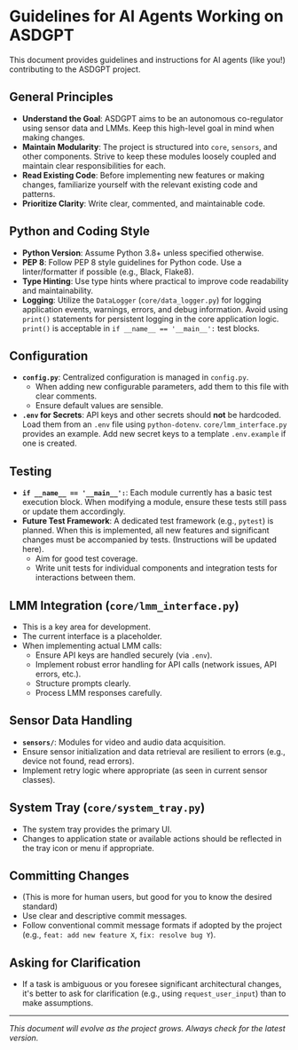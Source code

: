 # Guidelines for AI Agents Working on ASDGPT

This document provides guidelines and instructions for AI agents (like you!) contributing to the ASDGPT project.

## General Principles

*   **Understand the Goal**: ASDGPT aims to be an autonomous co-regulator using sensor data and LMMs. Keep this high-level goal in mind when making changes.
*   **Maintain Modularity**: The project is structured into `core`, `sensors`, and other components. Strive to keep these modules loosely coupled and maintain clear responsibilities for each.
*   **Read Existing Code**: Before implementing new features or making changes, familiarize yourself with the relevant existing code and patterns.
*   **Prioritize Clarity**: Write clear, commented, and maintainable code.

## Python and Coding Style

*   **Python Version**: Assume Python 3.8+ unless specified otherwise.
*   **PEP 8**: Follow PEP 8 style guidelines for Python code. Use a linter/formatter if possible (e.g., Black, Flake8).
*   **Type Hinting**: Use type hints where practical to improve code readability and maintainability.
*   **Logging**: Utilize the `DataLogger` (`core/data_logger.py`) for logging application events, warnings, errors, and debug information. Avoid using `print()` statements for persistent logging in the core application logic. `print()` is acceptable in `if __name__ == '__main__':` test blocks.

## Configuration

*   **`config.py`**: Centralized configuration is managed in `config.py`.
    *   When adding new configurable parameters, add them to this file with clear comments.
    *   Ensure default values are sensible.
*   **`.env` for Secrets**: API keys and other secrets should **not** be hardcoded. Load them from an `.env` file using `python-dotenv`. `core/lmm_interface.py` provides an example. Add new secret keys to a template `.env.example` if one is created.

## Testing

*   **`if __name__ == '__main__':`**: Each module currently has a basic test execution block. When modifying a module, ensure these tests still pass or update them accordingly.
*   **Future Test Framework**: A dedicated test framework (e.g., `pytest`) is planned. When this is implemented, all new features and significant changes must be accompanied by tests. (Instructions will be updated here).
    *   Aim for good test coverage.
    *   Write unit tests for individual components and integration tests for interactions between them.

## LMM Integration (`core/lmm_interface.py`)

*   This is a key area for development.
*   The current interface is a placeholder.
*   When implementing actual LMM calls:
    *   Ensure API keys are handled securely (via `.env`).
    *   Implement robust error handling for API calls (network issues, API errors, etc.).
    *   Structure prompts clearly.
    *   Process LMM responses carefully.

## Sensor Data Handling

*   **`sensors/`**: Modules for video and audio data acquisition.
*   Ensure sensor initialization and data retrieval are resilient to errors (e.g., device not found, read errors).
*   Implement retry logic where appropriate (as seen in current sensor classes).

## System Tray (`core/system_tray.py`)

*   The system tray provides the primary UI.
*   Changes to application state or available actions should be reflected in the tray icon or menu if appropriate.

## Committing Changes

*   (This is more for human users, but good for you to know the desired standard)
*   Use clear and descriptive commit messages.
*   Follow conventional commit message formats if adopted by the project (e.g., `feat: add new feature X`, `fix: resolve bug Y`).

## Asking for Clarification

*   If a task is ambiguous or you foresee significant architectural changes, it's better to ask for clarification (e.g., using `request_user_input`) than to make assumptions.

---
*This document will evolve as the project grows. Always check for the latest version.*
